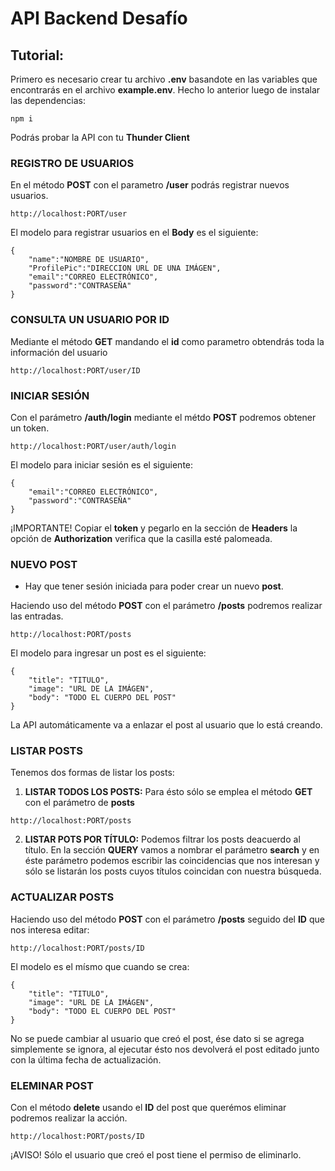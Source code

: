 # API Backend Desafío
## Tutorial:
Primero es necesario crear tu archivo **.env** basandote en las variables que encontrarás en el archivo **example.env**.
Hecho lo anterior luego de instalar las dependencias:
~~~
npm i
~~~
Podrás probar la API con tu **Thunder Client**
### REGISTRO DE USUARIOS
En el método **POST** con el parametro **/user** podrás registrar nuevos usuarios.
~~~
http://localhost:PORT/user
~~~
El modelo para registrar usuarios en el **Body** es el siguiente:
~~~
{
    "name":"NOMBRE DE USUARIO",
    "ProfilePic":"DIRECCION URL DE UNA IMÁGEN",
    "email":"CORREO ELECTRÓNICO",
    "password":"CONTRASEÑA"
}
~~~
### CONSULTA UN USUARIO POR ID
Mediante el método **GET** mandando el **id** como parametro obtendrás toda la información del usuario
~~~
http://localhost:PORT/user/ID
~~~
### INICIAR SESIÓN
Con el parámetro **/auth/login** mediante el métdo **POST** podremos obtener un token.
~~~
http://localhost:PORT/user/auth/login
~~~
El modelo para iniciar sesión es el siguiente:
~~~
{
    "email":"CORREO ELECTRÓNICO",
    "password":"CONTRASEÑA"
}
~~~
¡IMPORTANTE!
Copiar el **token** y pegarlo en la sección de **Headers** la opción de **Authorization** verifica que la casilla esté palomeada.
### NUEVO POST
- Hay que tener sesión iniciada para poder crear un nuevo **post**.

Haciendo uso del método **POST** con el parámetro **/posts** podremos realizar las entradas.
~~~
http://localhost:PORT/posts
~~~
El modelo para ingresar un post es el siguiente:
~~~
{
    "title": "TITULO",
    "image": "URL DE LA IMÁGEN",
    "body": "TODO EL CUERPO DEL POST"
}
~~~
La API automáticamente va a enlazar el post al usuario que lo está creando.
### LISTAR POSTS
Tenemos dos formas de listar los posts:
1. **LISTAR TODOS LOS POSTS:** Para ésto sólo se emplea el método **GET** con el parámetro de **posts**
~~~
http://localhost:PORT/posts
~~~
2. **LISTAR POTS POR TÍTULO:** Podemos filtrar los posts deacuerdo al título.
En la sección **QUERY** vamos a nombrar el parámetro **search** y en éste parámetro podemos escribir las coincidencias que nos interesan y sólo se listarán los posts cuyos títulos coincidan con nuestra búsqueda.
### ACTUALIZAR POSTS
Haciendo uso del método **POST** con el parámetro **/posts** seguido del **ID** que nos interesa editar:
~~~
http://localhost:PORT/posts/ID
~~~ 
El modelo es el mísmo que cuando se crea:
~~~
{
    "title": "TITULO",
    "image": "URL DE LA IMÁGEN",
    "body": "TODO EL CUERPO DEL POST"
}
~~~
No se puede cambiar al usuario que creó el post, ése dato si se agrega simplemente se ignora, al ejecutar ésto nos devolverá el post editado junto con la última fecha de actualización.
### ELEMINAR POST
Con el método **delete** usando el **ID** del post que querémos eliminar podremos realizar la acción.
~~~
http://localhost:PORT/posts/ID
~~~
¡AVISO!
Sólo el usuario que creó el post tiene el permiso de eliminarlo.
